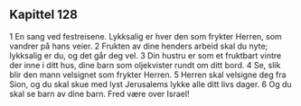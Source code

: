 ## Kapittel 128

1 En sang ved festreisene. Lykksalig er hver den som frykter Herren, som vandrer på hans veier.
2 Frukten av dine henders arbeid skal du nyte; lykksalig er du, og det går deg vel.
3 Din hustru er som et fruktbart vintre der inne i ditt hus, dine barn som oljekvister rundt om ditt bord.
4 Se, slik blir den mann velsignet som frykter Herren.
5 Herren skal velsigne deg fra Sion, og du skal skue med lyst Jerusalems lykke alle ditt livs dager.
6 Og du skal se barn av dine barn. Fred være over Israel!

